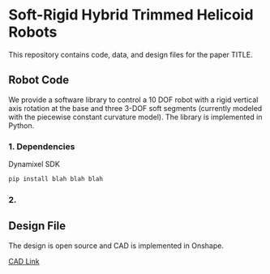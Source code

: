 # Soft-Rigid Hybrid Trimmed Helicoid Robots

This repository contains code, data, and design files for the paper TITLE.

## Robot Code
We provide a software library to control a 10 DOF robot with a rigid vertical axis rotation at the base and three 3-DOF soft segments (currently modeled with the piecewise constant curvature model). 
The library is implemented in Python.
### 1. Dependencies

Dynamixel SDK

```bash
pip install blah blah blah
```

### 2. 


## Design File
The design is open source and CAD is implemented in Onshape.

[CAD Link](https://cad.onshape.com/documents/6729f284b7d47ae07fb03e21/w/80333e86a72dd3a53d1fd441/e/9e2a73e5020c78d4ce3c35af?renderMode=0&uiState=671a5dd9c76a821c4d4cdc5d)


